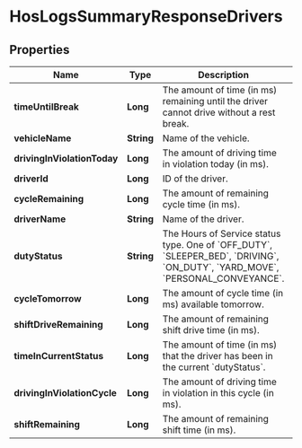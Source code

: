 
# HosLogsSummaryResponseDrivers

## Properties
Name | Type | Description | Notes
------------ | ------------- | ------------- | -------------
**timeUntilBreak** | **Long** | The amount of time (in ms) remaining until the driver cannot drive without a rest break. |  [optional]
**vehicleName** | **String** | Name of the vehicle. |  [optional]
**drivingInViolationToday** | **Long** | The amount of driving time in violation today (in ms). |  [optional]
**driverId** | **Long** | ID of the driver. |  [optional]
**cycleRemaining** | **Long** | The amount of remaining cycle time (in ms). |  [optional]
**driverName** | **String** | Name of the driver. |  [optional]
**dutyStatus** | **String** | The Hours of Service status type. One of &#x60;OFF_DUTY&#x60;, &#x60;SLEEPER_BED&#x60;, &#x60;DRIVING&#x60;, &#x60;ON_DUTY&#x60;, &#x60;YARD_MOVE&#x60;, &#x60;PERSONAL_CONVEYANCE&#x60;. |  [optional]
**cycleTomorrow** | **Long** | The amount of cycle time (in ms) available tomorrow. |  [optional]
**shiftDriveRemaining** | **Long** | The amount of remaining shift drive time (in ms). |  [optional]
**timeInCurrentStatus** | **Long** | The amount of time (in ms) that the driver has been in the current &#x60;dutyStatus&#x60;. |  [optional]
**drivingInViolationCycle** | **Long** | The amount of driving time in violation in this cycle (in ms). |  [optional]
**shiftRemaining** | **Long** | The amount of remaining shift time (in ms). |  [optional]



